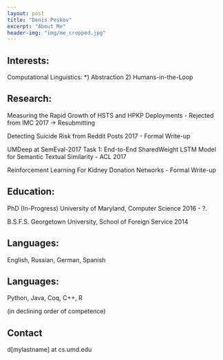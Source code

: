 ```yaml
---
layout: post
title: "Denis Peskov"
excerpt: "About Me"
header-img: "img/me_cropped.jpg"
---
```


## Interests: 

Computational Linguistics: 
*) Abstraction 
2) Humans-in-the-Loop

## Research: 

Measuring the Rapid Growth of HSTS and HPKP Deployments - Rejected from IMC 2017 -> Resubmitting 

Detecting Suicide Risk from Reddit Posts 2017 - Formal Write-up 

UMDeep at SemEval-2017 Task 1: End-to-End SharedWeight LSTM Model for Semantic Textual Similarity - ACL 2017 

Reinforcement Learning For Kidney Donation Networks - Formal Write-up

## Education: 

PhD (In-Progress) University of Maryland, Computer Science 2016 - ?.

B.S.F.S. Georgetown University, School of Foreign Service 2014 



## Languages: 

English, Russian, German, Spanish

## Languages: 

Python, Java, Coq, C++, R

(in declining order of competence)

## Contact
d[mylastname] at cs.umd.edu
